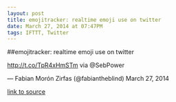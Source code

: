 ```yaml
---
layout: post
title: emojitracker: realtime emoji use on twitter
date: March 27, 2014 at 07:47PM
tags: IFTTT, Twitter
---
```

##emojitracker: realtime emoji use on twitter


http://t.co/TpR4xHmSTm via @SebPower

— Fabian Morón Zirfas (@fabiantheblind) March 27, 2014

[link to source](http://ift.tt/12pAkBc) 
